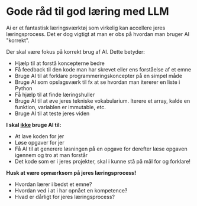 # Gode råd til god læring med LLM

Ai er et fantastisk læringsværktøj som virkelig kan accellere jeres læringsprocess. Det er dog vigtigt at man er obs på hvordan man bruger AI "korrekt". 

Der skal være fokus på korrekt brug af AI. Dette betyder:

* Hjælp til at forstå koncepterne bedre
* Få feedback til den kode man har skrevet eller ens forståelse af et emne
* Bruge AI til at forklare programmeringskoncepter på en simpel måde
* Bruge AI som opslagsværk til fx at se hvordan man itererer en liste i Python
* Få hjælp til at finde læringshuller
* Bruge AI til at øve jeres tekniske vokabularium. Iterere et array, kalde en funktion, variablen er immutable, etc.
* Bruge AI til at teste jeres viden

**I skal <u>ikke</u> bruge AI til:**

* At lave koden for jer
* Løse opgaver for jer
* Få AI til at generere løsningen på en opgave for derefter læse opgaven igennem og tro at man forstår
* Det kode som er i jeres projekter, skal i kunne stå på mål for og forklare!

**Husk at være opmærksom på jeres læringsprocess!**

* Hvordan lærer i bedst et emne?
* Hvordan ved i at i har opnået en kompetence?
* Hvad er dårligt for jeres læringsprocess?

